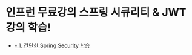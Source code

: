 <h1>인프런 무료강의 스프링 시큐리티 & JWT 강의 학습!</h1>
<a href="https://www.inflearn.com/course/%EC%8A%A4%ED%94%84%EB%A7%81%EB%B6%80%ED%8A%B8-%EC%8B%9C%ED%81%90%EB%A6%AC%ED%8B%B0/dashboard">

<ul>
  <li> - 1. 간단한 Spring Security 학습</li>
</ul>
